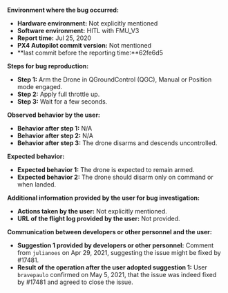 **Environment where the bug occurred:**

- **Hardware environment:** Not explicitly mentioned
- **Software environment:** HITL with FMU_V3
- **Report time:** Jul 25, 2020
- **PX4 Autopilot commit version:** Not mentioned
- **last commit before the reporting time:**62fe6d5

**Steps for bug reproduction:**

- **Step 1:** Arm the Drone in QGroundControl (QGC), Manual or Position mode engaged.
- **Step 2:** Apply full throttle up.
- **Step 3:** Wait for a few seconds.

**Observed behavior by the user:**

- **Behavior after step 1:** N/A
- **Behavior after step 2:** N/A
- **Behavior after step 3:** The drone disarms and descends uncontrolled.

**Expected behavior:**

- **Expected behavior 1:** The drone is expected to remain armed.
- **Expected behavior 2:** The drone should disarm only on command or when landed.

**Additional information provided by the user for bug investigation:**

- **Actions taken by the user:** Not explicitly mentioned.
- **URL of the flight log provided by the user:** Not provided.

**Communication between developers or other personnel and the user:**

- **Suggestion 1 provided by developers or other personnel:** Comment from `julianoes` on Apr 29, 2021, suggesting the issue might be fixed by #17481.
- **Result of the operation after the user adopted suggestion 1:** User `bravepaulo` confirmed on May 5, 2021, that the issue was indeed fixed by #17481 and agreed to close the issue.
